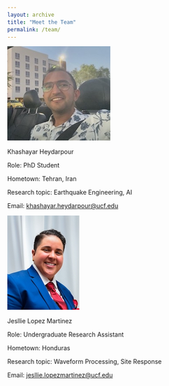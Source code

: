 ```yaml
---
layout: archive
title: "Meet the Team"
permalink: /team/
---
```


![Khashayar Heydarpour](/images/team/KH.jpeg)

Khashayar Heydarpour

Role: PhD Student

Hometown: Tehran, Iran

Research topic: Earthquake Engineering, AI

Email: khashayar.heydarpour@ucf.edu 

![Jesllie Lopez Martinez](/images/team/JLM.jpg)

Jesllie Lopez Martinez

Role: Undergraduate Research Assistant

Hometown: Honduras

Research topic: Waveform Processing, Site Response

Email: jesllie.lopezmartinez@ucf.edu
